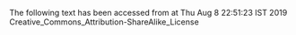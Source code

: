 The following text has been accessed from at Thu Aug 8 22:51:23 IST 2019
Creative_Commons_Attribution-ShareAlike_License
